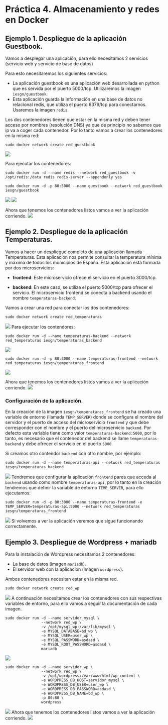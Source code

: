 # Práctica 4. Almacenamiento y redes en Docker

## Ejemplo 1. Despliegue de la aplicación Guestbook.

Vamos a desplegar una aplicación, para ello necesitamos 2 servicios (servicio web y servicio de base de datos)

Para esto necesitaremos los siguientes servicios:


- La aplicación guestbook es una aplicación web desarrollada en python que es servida por el puerto 5000/tcp. Utilizaremos la imagen `iesgn/guestbook`.
- Esta aplicación guarda la información en una base de datos no relacional redis, que utiliza el puerto 6379/tcp para conectarnos. Usaremos la imagen `redis`.


Los dos contenedores tienen que estar en la misma red y deben tener acceso por nombres (resolución DNS) ya que de principio no sabemos que ip va a coger cada contenedor. Por lo tanto vamos a crear los contenedores en la misma red:

```
sudo docker network create red_guestbook
```
![](https://github.com/jurado17/DAW/blob/main/Docker/Practica%204/img/c1.png)

Para ejecutar los contenedores:

```
sudo docker run -d --name redis --network red_guestbook -v /opt/redis:/data redis redis-server --appendonly yes

sudo docker run -d -p 80:5000 --name guestbook --network red_guestbook iesgn/guestbook
```
![](https://github.com/jurado17/DAW/blob/main/Docker/Practica%204/img/c2.png)
![](https://github.com/jurado17/DAW/blob/main/Docker/Practica%204/img/c3.png)

Ahora que tenemos los contenedores listos vamos a ver la aplicación corriendo.
![](https://github.com/jurado17/DAW/blob/main/Docker/Practica%204/img/c5.png)


## Ejemplo 2. Despliegue de la aplicación Temperaturas.

Vamos a hacer un despliegue completo de una aplicación llamada Temperaturas. Esta aplicación nos permite consultar la temperatura mínima y máxima de todos los municipios de España. Esta aplicación está formada por dos microservicios:

- **frontend**: Este microservicio ofrece el servicio en el puerto 3000/tcp.

- **backend**:  En este caso, se utiliza el puerto 5000/tcp para ofrecer el servicio. 
El microservicio frontend se conecta a backend usando el nombre `temperaturas-backend`. 

Vamos a crear una red para conectar los dos contenedores:

```
sudo docker network create red_temperaturas
```
![](https://github.com/jurado17/DAW/blob/main/Docker/Practica%204/img/c6.png)
Para ejecutar los contendores:

```
sudo docker run -d --name temperaturas-backend --network red_temperaturas iesgn/temperaturas_backend
```
![](https://github.com/jurado17/DAW/blob/main/Docker/Practica%204/img/c7.png)
```
sudo docker run -d -p 80:3000 --name temperaturas-frontend --network red_temperaturas iesgn/temperaturas_frontend
```
![](https://github.com/jurado17/DAW/blob/main/Docker/Practica%204/img/c18.png)

Ahora que tenemos los contenedores listos vamos a ver la aplicación corriendo.
![](https://github.com/jurado17/DAW/blob/main/Docker/Practica%204/img/c8.png)
### Configuración de la aplicación.

En la creación de la imagen `iesgn/temperaturas_frontend` se ha creado una variable de entorno (llamada `TEMP_SERVER`) donde se configura el nombre del servidor y el puerto de acceso del microservicio `frontend` y que debe corresponder con el nombre y el puerto del microservicio `backend`. Por defecto esta variable tiene como valor `temperaturas-backend:5000`, por lo tanto, es necesario que el contenedor del backend se llame `temperaturas-backend` y debe ofrecer el servicio en el puerto `5000`.

Si creamos otro contendor `backend` con otro nombre, por ejemplo:

```
sudo docker run -d --name temperaturas-api --network red_temperaturas iesgn/temperaturas_backend
```
![](https://github.com/jurado17/DAW/blob/main/Docker/Practica%204/img/c9.png)
Tendremos que configurar la aplicación `frontend` parea que acceda al `backend` usando como nombre `temperaturas-api`, por lo tanto en la creación tendremos que definir la variable de entorno `TEMP_SERVER`, para ello ejecutamos:

```
sudo docker run -d -p 80:3000 --name temperaturas-frontend -e TEMP_SERVER=temperaturas-api:5000 --network red_temperaturas iesgn/temperaturas_frontend
```
![](https://github.com/jurado17/DAW/blob/main/Docker/Practica%204/img/c10.png)
Si volvemos a ver la aplicación veremos que sigue funcionando correctamente.

## Ejemplo 3. Despliegue de Wordpress + mariadb

Para la instalación de Wordpress necesitamos 2 contenedores:

- La base de datos (imagen `mariadb`).
- El servidor web con la aplicación (imagen `wordpress`).

Ambos contenedores necesitan estar en la misma red.

```
sudo docker network create red_wp
```
![](https://github.com/jurado17/DAW/blob/main/Docker/Practica%204/img/c13.png)
A continuación necesitamos crear los contenedores con sus respectivas variables de entorno, para ello vamos a seguir la documentación de cada imagen.

```
sudo docker run -d --name servidor_mysql \
                --network red_wp \
                -v /opt/mysql_wp:/var/lib/mysql \
                -e MYSQL_DATABASE=bd_wp \
                -e MYSQL_USER=user_wp \
                -e MYSQL_PASSWORD=asdasd \
                -e MYSQL_ROOT_PASSWORD=asdasd \
                mariadb
```
![](https://github.com/jurado17/DAW/blob/main/Docker/Practica%204/img/c14.png)
```                
sudo docker run -d --name servidor_wp \
                --network red_wp \
                -v /opt/wordpress:/var/www/html/wp-content \
                -e WORDPRESS_DB_HOST=servidor_mysql \
                -e WORDPRESS_DB_USER=user_wp \
                -e WORDPRESS_DB_PASSWORD=asdasd \
                -e WORDPRESS_DB_NAME=bd_wp \
                -p 80:80 \
                wordpress
```
![](https://github.com/jurado17/DAW/blob/main/Docker/Practica%204/img/c15.png)
Ahora que tenemos los contenedores listos vamos a ver la aplicación corriendo.
![](https://github.com/jurado17/DAW/blob/main/Docker/Practica%204/img/c17.png)
